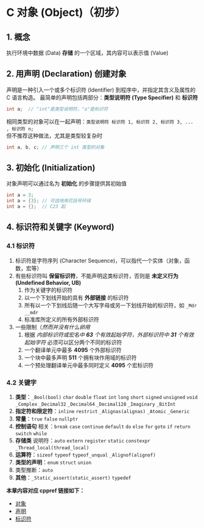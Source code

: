 # C 对象 (Object)（初步）

## 1. 概念

执行环境中数据 (Data) **存储** 的一个区域，其内容可以表示值 (Value)

## 2. 用声明 (Declaration) 创建对象

声明是一种引入一个或多个标识符 (Identifier) 到程序中，并指定其含义及属性的 C 语言构造。
最简单的声明包括两部分：**类型说明符 (Type Specifier)** 和 **标识符**

```c
int a;  // "int"是类型说明符，"a"是标识符
```

相同类型的对象可以在一起声明：`类型说明符 标识符 1, 标识符 2, 标识符 3, ... , 标识符 n;`  
但不推荐这种做法，尤其是类型较复杂时

```c
int a, b, c; // 声明三个 int 类型的对象
```

## 3. 初始化 (Initialization)

对象声明可以通过名为 **初始化** 的步骤提供其初始值

```c
int a = 3;
int a = {3}; // 可选地用花括号环绕
int a = {};  // C23 起
```

## 4. 标识符和关键字 (Keyword)

### 4.1 标识符

1. 标识符是字符序列 (Character Sequence)，可以指代一个实体（对象，函数，宏等）
2. 有些标识符叫 **保留标识符**，不能声明这类标识符，否则是 **未定义行为 (Undefined Behavior, UB)**
    1. 作为关键字的标识符
    2. 以一个下划线开始的具有 **外部链接** 的标识符
    3. 所有以一个下划线后随一个大写字母或另一下划线开始的标识符，如 `_Mdr` `__mdr`
    4. 标准库所定义的所有外部标识符
3. 一些限制（_然而并没有什么卵用_
    1. 根据 _内部标识符或宏名中 **63** 个有效起始字符，外部标识符中 **31** 个有效起始字符_ 必须可以区分两个不同的标识符
    2. 一个翻译单元中最多 **4095** 个外部标识符
    3. 一个块中最多声明 **511** 个拥有块作用域的标识符
    4. 一个预处理翻译单元中最多同时定义 **4095** 个宏标识符

### 4.2 关键字

1. **类型**：`_Bool(bool)` `char` `double` `float` `int` `long` `short` `signed` `unsigned` `void` `_Complex`
   `_Decimal32` `_Decimal64` `_Decimal128` `_Imaginary` `_BitInt`
2. **指定符和限定符**：`inline` `restrict` `_Alignas(alignas)` `_Atomic` `_Generic`
3. **常量**：`true` `false` `nullptr`
4. **控制语句** 相关：`break` `case` `continue` `default` `do` `else` `for` `goto` `if` `return` `switch` `while`
5. **存储类** 说明符：`auto` `extern` `register` `static` `constexpr` `_Thread_local(thread_local)`
6. **运算符**：`sizeof` `typeof` `typeof_unqual` `_Alignof(alignof)`
7. **类型的声明**：`enum` `struct` `union`
8. 类型推断：`auto`
9. **其他**：`_Static_assert(static_assert)` `typedef`

**本章内容对应 cppref 链接如下：**

- [对象](https://zh.cppreference.com/w/c/language/object)
- [声明](https://zh.cppreference.com/w/c/language/declarations)
- [标识符](https://zh.cppreference.com/w/c/language/identifier)
